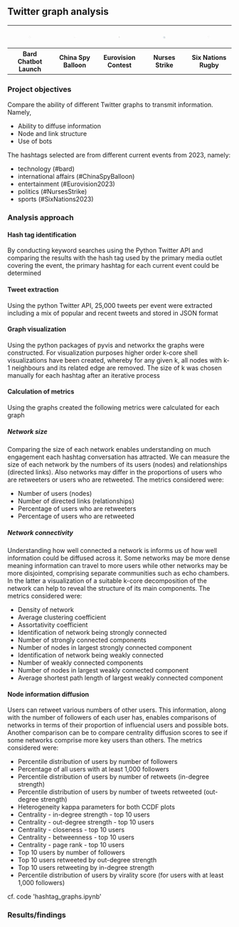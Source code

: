 ## Twitter graph analysis

<table>
  <tr>
    <td>
      <figure>
        <img src="images/bard.png" width="200" alt="Bard Chatbot Launch">
      </figure>
    </td>
    <td>
      <figure>
        <img src="images/ChinaSpyBalloon.png" width="200" alt="China Spy Balloon">
      </figure>
    </td>
    <td>
      <figure>
        <img src="images/Eurovision.png" width="200" alt="Eurovision Song Contest">
      </figure>
    </td>
    <td>
      <figure>
        <img src="images/NursesStrike.png" width="200" alt="Nurses Strike">
      </figure>
    </td>
    <td>
      <figure>
        <img src="images/SixNations.png" width="200" alt="Six Nations Rugby">
      </figure>
    </td>
  </tr>
    <tr>
    <th>Bard Chatbot Launch</th>
    <th>China Spy Balloon</th>
    <th>Eurovision Contest</th>
    <th>Nurses Strike</th>
    <th>Six Nations Rugby</th>
  </tr>
</table>

### Project objectives

Compare the ability of different Twitter graphs to transmit information. Namely, 

- Ability to diffuse information
- Node and link structure
- Use of bots

The hashtags selected are from different current events from 2023, namely: 

- technology (#bard)
- international affairs (#ChinaSpyBalloon)
- entertainment (#Eurovision2023)
- politics (#NursesStrike)
- sports (#SixNations2023)
  
### Analysis approach

#### Hash tag identification

By conducting keyword searches using the Python Twitter API and comparing the results with the hash tag used by the primary media outlet covering the event, the primary hashtag for each current event could be determined

#### Tweet extraction

Using the python Twitter API, 25,000 tweets per event were extracted including a mix of popular and recent tweets and stored in JSON format

#### Graph visualization

Using the python packages of pyvis and networkx the graphs were constructed. For visualization purposes higher order k-core shell visualizations have been created, whereby for any given k, all nodes with k-1 neighbours and its related edge are removed. The size of k was chosen manually for each hashtag after an iterative process

#### Calculation of metrics

Using the graphs created the following metrics were calculated for each graph

##### Network size

Comparing the size of each network enables understanding on much engagement each hashtag conversation has attracted. We can measure the size of each network by the numbers of its users (nodes) and relationships (directed links). Also networks may differ in the proportions of users who are retweeters or users who are retweeted. The metrics considered were:

- Number of users (nodes)
- Number of directed links (relationships)
- Percentage of users who are retweeters
- Percentage of users who are retweeted

##### Network connectivity

Understanding how well connected a network is informs us of how well information could be diffused across it. Some networks may be more dense meaning information can travel to more users while other networks may be more disjointed, comprising separate communities such as echo chambers. In the latter a visualization of a suitable k-core decomposition of the network can help to reveal the structure of its main components. The metrics considered were:

- Density of network
- Average clustering coefficient
- Assortativity coefficient
- Identification of network being strongly connected 
- Number of strongly connected components
- Number of nodes in largest strongly connected component
- Identification of network being weakly connected 
- Number of weakly connected components
- Number of nodes in largest weakly connected component
- Average shortest path length of largest weakly connected component

#### Node information diffusion

Users can retweet various numbers of other users. This information, along with the number of followers of each user has, enables comparisons of networks in terms of their proportion of influencial users and possible bots. Another comparison can be to compare centrality diffusion scores to see if some networks comprise more key users than others. The metrics considered were:

- Percentile distribution of users by number of followers
- Percentage of all users with at least 1,000 followers
- Percentile distribution of users by number of retweets (in-degree strength)
- Percentile distribution of users by number of tweets retweeted (out-degree strength)
- Heterogeneity kappa parameters for both CCDF plots
- Centrality - in-degree strength - top 10 users
- Centrality - out-degree strength - top 10 users
- Centrality - closeness - top 10 users
- Centrality - betweenness - top 10 users
- Centrality - page rank - top 10 users
- Top 10 users by number of followers
- Top 10 users retweeted by out-degree strength
- Top 10 users retweeting by in-degree strength
- Percentile distribution of users by virality score (for users with at least 1,000 followers)  

cf. code 'hashtag_graphs.ipynb'

### Results/findings


